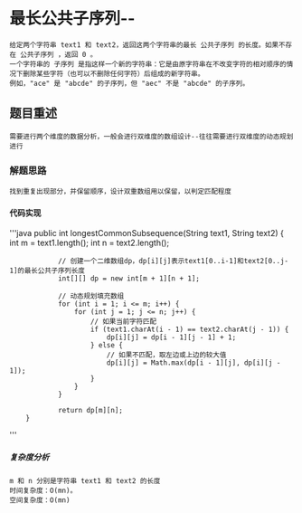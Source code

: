 # 最长公共子序列--
    给定两个字符串 text1 和 text2，返回这两个字符串的最长 公共子序列 的长度。如果不存在 公共子序列 ，返回 0 。
    一个字符串的 子序列 是指这样一个新的字符串：它是由原字符串在不改变字符的相对顺序的情况下删除某些字符（也可以不删除任何字符）后组成的新字符串。
    例如，"ace" 是 "abcde" 的子序列，但 "aec" 不是 "abcde" 的子序列。

## 题目重述
    需要进行两个维度的数据分析，一般会进行双维度的数组设计--往往需要进行双维度的动态规划进行

### 解题思路
    找到重复出现部分，并保留顺序，设计双重数组用以保留，以判定匹配程度

#### 代码实现

'''java
    public int longestCommonSubsequence(String text1, String text2) {
        int m = text1.length();
        int n = text2.length();
        
                // 创建一个二维数组dp，dp[i][j]表示text1[0..i-1]和text2[0..j-1]的最长公共子序列长度
                int[][] dp = new int[m + 1][n + 1];
        
                // 动态规划填充数组
                for (int i = 1; i <= m; i++) {
                    for (int j = 1; j <= n; j++) {
                        // 如果当前字符匹配
                        if (text1.charAt(i - 1) == text2.charAt(j - 1)) {
                            dp[i][j] = dp[i - 1][j - 1] + 1;
                        } else {
                            // 如果不匹配，取左边或上边的较大值
                            dp[i][j] = Math.max(dp[i - 1][j], dp[i][j - 1]);
                        }
                    }
                }
        
                return dp[m][n];
        }

'''

##### 复杂度分析
    m 和 n 分别是字符串 text1 和 text2 的长度
    时间复杂度：O(mn)。
    空间复杂度：O(mn)